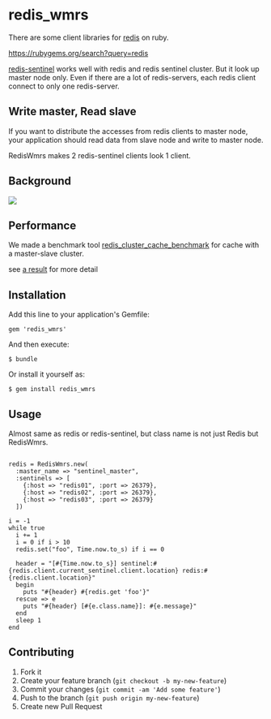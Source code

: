 # redis_wmrs

There are some client libraries for [redis](http://redis.io/) on ruby.

https://rubygems.org/search?query=redis

[redis-sentinel](https://github.com/flyerhzm/redis-sentinel) works well
with redis and redis sentinel cluster. But it look up master node only.
Even if there are a lot of redis-servers, each redis client connect to
only one redis-server.


## Write master, Read slave

If you want to distribute the accesses from redis clients to master node,
your application should read data from slave node and write to master node.

RedisWmrs makes 2 redis-sentinel clients look 1 client.



## Background

![](https://cacoo.com/diagrams/5Rfve7mdSxEvMjwq-DFF4B.png)


## Performance

We made a benchmark tool [redis_cluster_cache_benchmark](https://github.com/groovenauts/redis_cluster_cache_benchmark) for cache with a master-slave cluster.

see [a result](https://github.com/groovenauts/redis_cluster_cache_benchmark/tree/master/doc/vagrant02) for more detail


## Installation

Add this line to your application's Gemfile:

    gem 'redis_wmrs'

And then execute:

    $ bundle

Or install it yourself as:

    $ gem install redis_wmrs

## Usage

Almost same as redis or redis-sentinel, but class name is not just Redis but RedisWmrs.

```

redis = RedisWmrs.new(
  :master_name => "sentinel_master",
  :sentinels => [
    {:host => "redis01", :port => 26379},
    {:host => "redis02", :port => 26379},
    {:host => "redis03", :port => 26379}
  ])

i = -1
while true
  i += 1
  i = 0 if i > 10
  redis.set("foo", Time.now.to_s) if i == 0

  header = "[#{Time.now.to_s}] sentinel:#{redis.client.current_sentinel.client.location} redis:#{redis.client.location}"
  begin
    puts "#{header} #{redis.get 'foo'}"
  rescue => e
    puts "#{header} [#{e.class.name}]: #{e.message}"
  end
  sleep 1
end

```


## Contributing

1. Fork it
2. Create your feature branch (`git checkout -b my-new-feature`)
3. Commit your changes (`git commit -am 'Add some feature'`)
4. Push to the branch (`git push origin my-new-feature`)
5. Create new Pull Request
